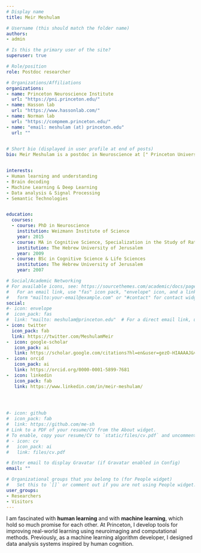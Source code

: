 ```yaml
---
# Display name
title: Meir Meshulam

# Username (this should match the folder name)
authors:
- admin

# Is this the primary user of the site?
superuser: true

# Role/position
role: Postdoc researcher

# Organizations/Affiliations
organizations:
- name: Princeton Neuroscience Institute
  url: "https://pni.princeton.edu/"
- name: Hasson lab
  url: "https://www.hassonlab.com/"
- name: Norman lab
  url: "https://compmem.princeton.edu/"
- name: "email: meshulam (at) princeton.edu"
  url: ""
  

# Short bio (displayed in user profile at end of posts)
bio: Meir Meshulam is a postdoc in Neuroscience at [" Princeton University "](https://www.princeton.edu/), using machine learning and deep learning to study human cognition.


interests:
- Human learning and understanding
- Brain decoding
- Machine Learning & Deep Learning
- Data analysis & Signal Processing
- Semantic Technologies


education:
  courses:
  - course: PhD in Neuroscience
    institution: Weizmann Institute of Science
    year: 2015
  - course: MA in Cognitive Science, Specialization in the Study of Rationality
    institution: The Hebrew University of Jerusalem
    year: 2009
  - course: BSc in Cognitive Science & Life Sciences
    institution: The Hebrew University of Jerusalem
    year: 2007

# Social/Academic Networking
# For available icons, see: https://sourcethemes.com/academic/docs/page-builder/#icons
#   For an email link, use "fas" icon pack, "envelope" icon, and a link in the
#   form "mailto:your-email@example.com" or "#contact" for contact widget.
social:
#- icon: envelope
#  icon_pack: fas
#  link: "mailto: meshulam@princeton.edu"  # For a direct email link, use "mailto:test@example.org".
- icon: twitter
  icon_pack: fab
  link: https://twitter.com/MeshulamMeir
-  icon: google-scholar
   icon_pack: ai
   link: https://scholar.google.com/citations?hl=en&user=gezO-HIAAAAJ&view_op=list_works&sortby=pubdate
-  icon: orcid
   icon_pack: ai
   link: https://orcid.org/0000-0001-5899-7681
-  icon: linkedin
   icon_pack: fab
   link: https://www.linkedin.com/in/meir-meshulam/
   



#- icon: github
#  icon_pack: fab
#  link: https://github.com/me-sh
# Link to a PDF of your resume/CV from the About widget.
# To enable, copy your resume/CV to `static/files/cv.pdf` and uncomment the lines below.
# - icon: cv
#   icon_pack: ai
#   link: files/cv.pdf

# Enter email to display Gravatar (if Gravatar enabled in Config)
email: ""

# Organizational groups that you belong to (for People widget)
#   Set this to `[]` or comment out if you are not using People widget.
user_groups:
- Researchers
- Visitors
---
```


I am fascinated with **human learning** and with **machine learning**, which hold so much promise for each other. At Princeton, I develop tools for improving real-world learning using neuroimaging and computational methods. Previously, as a machine learning algorithm developer, I designed data analysis systems inspired by human cognition.
